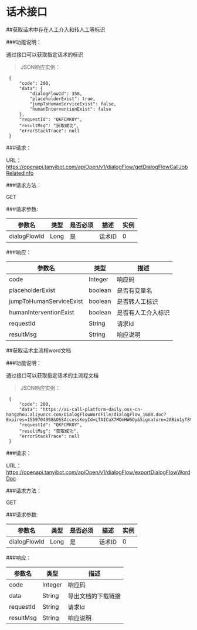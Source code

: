 # 话术接口

##获取话术中存在人工介入和转人工等标识

###功能说明：

通过接口可以获取指定话术的标识


>JSON响应实例：

```
 {
     "code": 200,
     "data": {
         "dialogFlowId": 358,
         "placeholderExist": true,
         "jumpToHumanServiceExist": false,
         "humanInterventionExist": false
     },
     "requestId": "QKFCMKOY",
     "resultMsg": "获取成功",
     "errorStackTrace": null
 }

```

###请求：

URL：https://openapi.tanyibot.com/apiOpen/v1/dialogFlow/getDialogFlowCallJobRelatedInfo

###请求方法：

GET


###请求参数:

参数名 | 类型 | 是否必须 | 描述 | 实例
--------- | ------- |------- | ------ |----------
 dialogFlowId| Long| 是 |话术ID| 0 |

###响应：

参数名 | 类型 | 描述 
--------- | ------- |------
 code|Integer | 响应码 |
 placeholderExist | boolean |是否有变量名 |
 jumpToHumanServiceExist | boolean |是否转人工标识 |
 humanInterventionExist | boolean |是否有人工介入标识 |
 requestId| String | 请求Id |
 resultMsg| String | 响应说明 |


##获取话术主流程word文档

###功能说明：

通过接口可以获取指定话术的主流程文档

>JSON响应实例：

```
 {
     "code": 200,
     "data": "https://ai-call-platform-daily.oss-cn-hangzhou.aliyuncs.com/DialogFlowWordFile/dialogFlow_1608.doc?Expires=1559704998&OSSAccessKeyId=LTAICuX7MOmHW6Oy&Signature=2ABiu1yf8VbGc%2B6rIO%2FUPFcQJCs%3D",
     "requestId": "QKFCMKOY",
     "resultMsg": "获取成功",
     "errorStackTrace": null
 }

```

###请求：

URL：https://openapi.tanyibot.com/apiOpen/v1/dialogFlow/exportDialogFlowWordDoc

###请求方法：

GET


###请求参数:

参数名 | 类型 | 是否必须 | 描述 | 实例
--------- | ------- |------- | ------ |----------
 dialogFlowId| Long| 是 |话术ID| 0 |

###响应：

参数名 | 类型 | 描述 
--------- | ------- |------
 code|Integer | 响应码 |
 data |String | 导出文档的下载链接 |
 requestId| String | 请求Id |
 resultMsg| String | 响应说明 |
